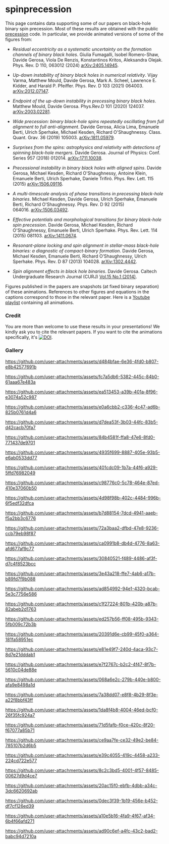 # spinprecession

This page contains data supporting some of our papers on black-hole binary spin precession. Most of these results are obtained with the public [precession](https://github.com/dgerosa/precession/) code. In particular, we provide animated versions of some of the figures from:

- *Residual eccentricity as a systematic uncertainty on the formation channels of binary black holes*. Giulia Fumagalli, Isobel Romero-Shaw, Davide Gerosa, Viola De Renzis, Konstantinos Kritos, Aleksandra Olejak. Phys. Rev. D 110, 063012 (2024) [arXiv:2405.14945](https://arxiv.org/abs/2405.14945).
  
- *Up-down instability of binary black holes in numerical relativity*. Vijay Varma, Matthew Mould, Davide Gerosa, Mark A. Scheel, Lawrence E.
  Kidder, and Harald P. Pfeiffer. Phys. Rev. D 103 (2021) 064003. [arXiv:2012.07147](https://arxiv.org/abs/2012.07147).

- *Endpoint of the up-down instability in precessing binary black holes*. Matthew Mould, Davide Gerosa. Phys.Rev.D 101 (2020) 124037.  [arXiv:2003.02281](https://arxiv.org/abs/2003.02281).

- *Wide precession: binary black-hole spins repeatedly oscillating from
  full alignment to full anti-alignment*. Davide Gerosa, Alicia Lima, Emanuele Berti, Ulrich Sperhake, Michael
  Kesden, Richard O'Shaughnessy. Class. Quant. Grav. 36 (2019) 105003. [arXiv:1811.05979](https://arxiv.org/abs/1811.05979).

- *Surprises from the spins: astrophysics and relativity with detections of spinning black-hole mergers*. Davide Gerosa. Journal of Physics: Conf. Series 957 (2018) 012014. [arXiv:1711.10038](https://arxiv.org/abs/1711.10038).

- *Precessional instability in binary black holes with aligned spins*. Davide Gerosa, Michael Kesden, Richard O'Shaughnessy, Antoine Klein, Emanuele Berti, Ulrich Sperhake, Daniele Trifirò. Phys. Rev. Lett. 115 (2015) [arXiv:1506.09116](https://arxiv.org/abs/1506.09116).

- *A multi-timescale analysis of phase transitions in precessing black-hole binaries*. Michael Kesden, Davide Gerosa, Ulrich Sperhake, Emanuele Berti, Richard O'Shaughnessy. Phys. Rev. D 92 (2015) 064016. [arXiv:1506.03492](https://arxiv.org/abs/1506.03492).

- *Effective potentials and morphological transitions for binary black-hole spin precession*. Davide Gerosa, Michael Kesden, Richard O'Shaughnessy, Emanuele Berti, Ulrich Sperhake. Phys. Rev. Lett. 114 (2015) 081103. [arXiv:1411.0674](https://arxiv.org/abs/1411.0674).

- *Resonant-plane locking and spin alignment in stellar-mass black-hole binaries: a diagnostic of compact-binary formation*.
Davide Gerosa, Michael Kesden, Emanuele Berti, Richard O’Shaughnessy, Ulrich Sperhake. Phys. Rev. D 87 (2013) 104028. [arXiv:1302.4442](https://arxiv.org/abs/1302.4442).

- *Spin alignment effects in black hole binaries*. Davide Gerosa. Caltech Undergraduate Research Journal (CURJ) [Vol.15 No.1 (2014)](http://curj.caltech.edu/documents/7-curj_v15n1.pdf).

Figures published in the papers are snapshots (at fixed binary separation) of these animations. References to other figures and equations in the captions correspond to those in the relevant paper. Here is a [Youtube playlist](https://www.youtube.com/playlist?list=PLVjP4QK1oHumxThz2OQ91hWAill_7gdPe) containing all animations.
  
### Credit

You are more than welcome to use these results in your presentations! We kindly ask you to cite the relevant papers. If you want to cite the animations specifically, it's [![DOI](https://zenodo.org/badge/146471853.svg)](https://zenodo.org/badge/latestdoi/146471853).


### Gallery

https://github.com/user-attachments/assets/d484bfae-6e36-4fd0-b807-e8b42577691b

https://github.com/user-attachments/assets/fc7a5db6-5382-445c-84b0-61aaa67e483a

https://github.com/user-attachments/assets/ea513453-a39b-401a-8f96-e3074a52c987

https://github.com/user-attachments/assets/e0a6cbb2-c336-4c47-ad6b-825b0761d4a6

https://github.com/user-attachments/assets/d7dea53f-3b03-44fc-83b5-d42cacb70fa7

https://github.com/user-attachments/assets/84b4581f-ffa8-47e6-8fd0-771437de9701

https://github.com/user-attachments/assets/4935f699-8887-405e-93b5-e6ab0533dd77

https://github.com/user-attachments/assets/401cdc09-1b7a-44f6-a929-5ffd76982049

https://github.com/user-attachments/assets/c98776c0-5c78-464e-87ed-410e37060b50

https://github.com/user-attachments/assets/4d98f98b-402c-4484-996b-6f5edf32dfca

https://github.com/user-attachments/assets/b7d88154-7dcd-4941-aaeb-f5a2bb3c6776

https://github.com/user-attachments/assets/72a3baa2-dfbd-47e8-9236-ccb79eb98f87

https://github.com/user-attachments/assets/ca0991b8-db4d-4776-8a63-afd677af9c77

https://github.com/user-attachments/assets/30840521-f489-4486-af3f-d7c4f8523bcc

https://github.com/user-attachments/assets/3e43a218-ffe7-4ab6-a17b-b89fd7f9b088

https://github.com/user-attachments/assets/ad854992-94e1-4320-bcab-5e3c7756e586

https://github.com/user-attachments/assets/c1f27224-801b-420b-a87b-82abeb2d1763

https://github.com/user-attachments/assets/ed257b56-ff08-495b-9343-5fb009c72b3b

https://github.com/user-attachments/assets/20391d6e-cb99-45f0-a364-181fa58951ec

https://github.com/user-attachments/assets/e81e49f7-240d-4aca-93c7-8d7e21dddab1

https://github.com/user-attachments/assets/e7f2767c-b2c2-4f47-8f7b-5610c04de88e

https://github.com/user-attachments/assets/068a6e2c-279b-440e-b800-afa9e8498a1d

https://github.com/user-attachments/assets/7a38dd07-e8f8-4b29-8f3e-a22f8bbf43ff

https://github.com/user-attachments/assets/1da8f4b8-4004-46ed-bcf0-26f35fc924a7

https://github.com/user-attachments/assets/71d5fafb-f0ce-420c-8f20-f67077a85b71

https://github.com/user-attachments/assets/ce9aa7fe-ce32-49e2-be84-785107b2d6b5

https://github.com/user-attachments/assets/e39c4055-419c-4458-a233-224cd722e577

https://github.com/user-attachments/assets/8c2c3bd5-4001-4f57-8485-00627d9d4ce7

https://github.com/user-attachments/assets/20ac15f0-ebfb-4dbb-a34c-3dc6620692ab

https://github.com/user-attachments/assets/0dec3f39-1b19-456e-b452-df7cf126ed39

https://github.com/user-attachments/assets/a10e5b16-4fa9-4f67-af34-6b4f66afd271

https://github.com/user-attachments/assets/ad90c6ef-a4fc-43c2-bad2-babc94d7210a










































































